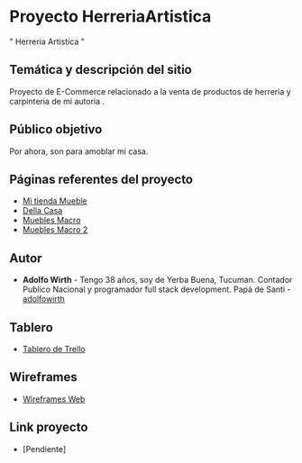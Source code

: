 # Proyecto HerreriaArtistica
 
" Herreria Artistica "

## Temática y descripción del sitio

Proyecto de E-Commerce relacionado a la venta de productos de herreria y carpinteria de mi autoria .

## Público objetivo

Por ahora, son para amoblar mi casa.

## Páginas referentes del proyecto

* [Mi tienda Mueble](https://www.mitiendamueble.com.ar/) 
* [Della Casa](https://www.dellacasaonline.com/) 
* [Muebles Macro](https://www.mueblesmacro.com.ar/)
* [Muebles Macro 2](https://www.mueblesmacro.com.ar/)


## Autor

* **Adolfo Wirth** - Tengo 38 años, soy de Yerba Buena, Tucuman. Contador Publico Nacional y programador full stack development. 
Papá de Santi - [adolfowirth](https://github.com/adolfowirth)

## Tablero 

* [Tablero de Trello](https://trello.com/b/QAAjjvI0/herreriaartistica)

## Wireframes

* [Wireframes Web](https://-------)


## Link proyecto 

* [Pendiente]
